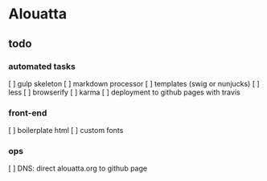 # Alouatta

## todo

### automated tasks
[ ] gulp skeleton
[ ] markdown processor
[ ] templates (swig or nunjucks)
[ ] less
[ ] browserify
[ ] karma
[ ] deployment to github pages with travis

### front-end
[ ] boilerplate html
[ ] custom fonts

### ops
[ ] DNS: direct alouatta.org to github page
